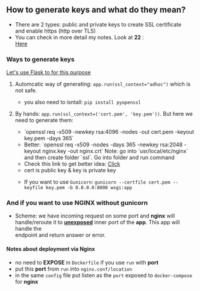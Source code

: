 <h2>How to generate keys and what do they mean?</h2>

- There are 2 types: public and private keys to create SSL certificate<br>
	and enable https (http over TLS)
- You can check in more detail my notes. Look at **22** :<br>
	<a href="https://github.com/SleeplessChallenger/SystemsExpert.git">Here</a>

<h3>Ways to generate keys</h3>

<ins>Let's use Flask to for this purpose</ins>

1. Automcatic way of generating: `app.run(ssl_context="adhoc")` which is not safe.
	- you also need to isntall: `pip install pyopenssl`

2. By hands: `app.run(ssl_context=('cert.pem', 'key.pem'))`. But here we need to generate them:
	<ul>
		<li>`openssl req -x509 -newkey rsa:4096 -nodes -out cert.pem -keyout key.pem -days 365`</li>
		<li>Better: `openssl req -x509 -nodes -days 365 -newkey rsa:2048 -keyout nginx.key -out nginx.crt` 
			Note: go into `usr/local/etc/nginx` and then create folder `ssl`. Go into folder and run command</li>
		<li>Check this link to get better idea: <a href="https://www.digicert.com/kb/ssl-support/openssl-quick-reference-guide.htm">Click</a>
		<li> cert is public key & key is private key

3. If you want to use `Gunicorn`: `gunicorn --certfile cert.pem --keyfile key.pem -b 0.0.0.0:8000 wsgi:app`

<h3>And if you want to use NGINX without gunicorn</h3>

- Scheme: we have incoming request on some port and **nginx** will handle/reroute it to **<ins>unexposed</ins>** inner port of the **app**. This app will handle the<br>
	endpoint and return answer or error.

<h4>Notes about deployment via Nginx</h4>

- no need to **EXPOSE** in `Dockerfile` if you use `run` with **port**
- put this **port** from `run` into `nginx.conf/location`
- in the same `config` file put listen as the `port` exposed to `docker-compose` for **nginx**